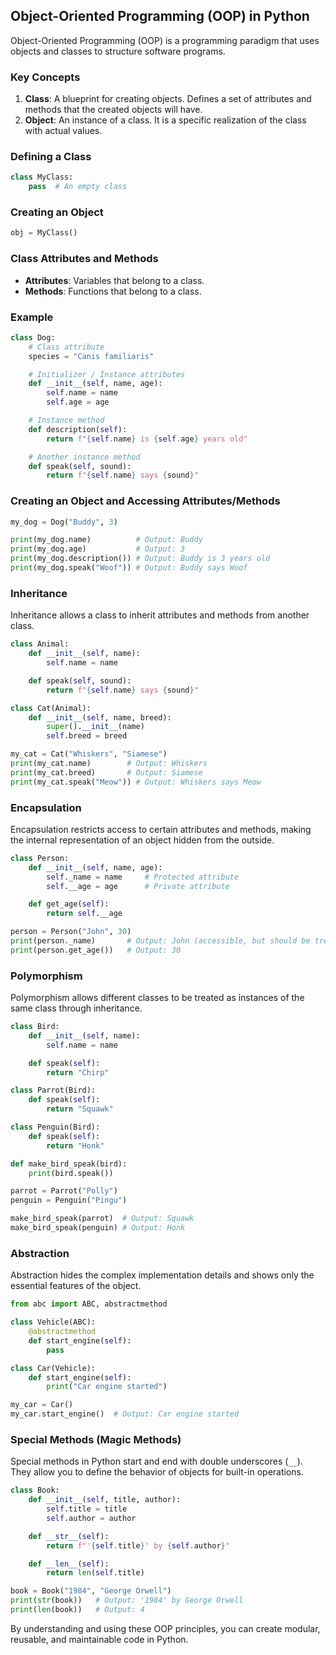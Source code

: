 ## Object-Oriented Programming (OOP) in Python

Object-Oriented Programming (OOP) is a programming paradigm that uses objects and classes to structure software programs.

### Key Concepts

1. **Class**: A blueprint for creating objects. Defines a set of attributes and methods that the created objects will have.
2. **Object**: An instance of a class. It is a specific realization of the class with actual values.

### Defining a Class
```python
class MyClass:
    pass  # An empty class
```

### Creating an Object
```python
obj = MyClass()
```

### Class Attributes and Methods
- **Attributes**: Variables that belong to a class.
- **Methods**: Functions that belong to a class.

### Example
```python
class Dog:
    # Class attribute
    species = "Canis familiaris"

    # Initializer / Instance attributes
    def __init__(self, name, age):
        self.name = name
        self.age = age

    # Instance method
    def description(self):
        return f"{self.name} is {self.age} years old"

    # Another instance method
    def speak(self, sound):
        return f"{self.name} says {sound}"
```

### Creating an Object and Accessing Attributes/Methods
```python
my_dog = Dog("Buddy", 3)

print(my_dog.name)          # Output: Buddy
print(my_dog.age)           # Output: 3
print(my_dog.description()) # Output: Buddy is 3 years old
print(my_dog.speak("Woof")) # Output: Buddy says Woof
```

### Inheritance
Inheritance allows a class to inherit attributes and methods from another class.

```python
class Animal:
    def __init__(self, name):
        self.name = name

    def speak(self, sound):
        return f"{self.name} says {sound}"

class Cat(Animal):
    def __init__(self, name, breed):
        super().__init__(name)
        self.breed = breed

my_cat = Cat("Whiskers", "Siamese")
print(my_cat.name)        # Output: Whiskers
print(my_cat.breed)       # Output: Siamese
print(my_cat.speak("Meow")) # Output: Whiskers says Meow
```

### Encapsulation
Encapsulation restricts access to certain attributes and methods, making the internal representation of an object hidden from the outside.

```python
class Person:
    def __init__(self, name, age):
        self._name = name     # Protected attribute
        self.__age = age      # Private attribute

    def get_age(self):
        return self.__age

person = Person("John", 30)
print(person._name)       # Output: John (accessible, but should be treated as protected)
print(person.get_age())   # Output: 30
```

### Polymorphism
Polymorphism allows different classes to be treated as instances of the same class through inheritance.

```python
class Bird:
    def __init__(self, name):
        self.name = name

    def speak(self):
        return "Chirp"

class Parrot(Bird):
    def speak(self):
        return "Squawk"

class Penguin(Bird):
    def speak(self):
        return "Honk"

def make_bird_speak(bird):
    print(bird.speak())

parrot = Parrot("Polly")
penguin = Penguin("Pingu")

make_bird_speak(parrot)  # Output: Squawk
make_bird_speak(penguin) # Output: Honk
```

### Abstraction
Abstraction hides the complex implementation details and shows only the essential features of the object.

```python
from abc import ABC, abstractmethod

class Vehicle(ABC):
    @abstractmethod
    def start_engine(self):
        pass

class Car(Vehicle):
    def start_engine(self):
        print("Car engine started")

my_car = Car()
my_car.start_engine()  # Output: Car engine started
```

### Special Methods (Magic Methods)
Special methods in Python start and end with double underscores (`__`). They allow you to define the behavior of objects for built-in operations.

```python
class Book:
    def __init__(self, title, author):
        self.title = title
        self.author = author

    def __str__(self):
        return f"'{self.title}' by {self.author}"

    def __len__(self):
        return len(self.title)

book = Book("1984", "George Orwell")
print(str(book))   # Output: '1984' by George Orwell
print(len(book))   # Output: 4
```

By understanding and using these OOP principles, you can create modular, reusable, and maintainable code in Python.